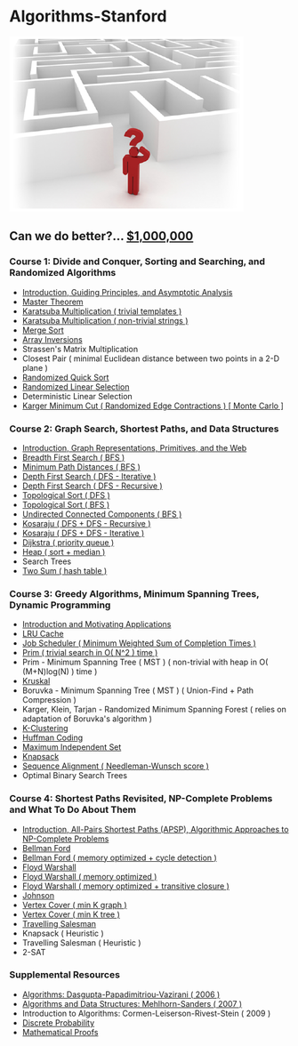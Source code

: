 # Algorithms-Stanford

![Can We Do Better?](/documentation/can_we_do_better.png)
## Can we do better?... [$1,000,000](https://en.wikipedia.org/wiki/Millennium_Prize_Problems)

### Course 1: Divide and Conquer, Sorting and Searching, and Randomized Algorithms
  * [Introduction, Guiding Principles, and Asymptotic Analysis]( https://github.com/claytonjwong/Algorithms-Stanford/tree/master/documentation/introduction )
  * [Master Theorem]( https://github.com/claytonjwong/Algorithms-Stanford/tree/master/documentation/master_theorem )
  * [Karatsuba Multiplication ( trivial templates )]( https://github.com/claytonjwong/Algorithms-Stanford/blob/master/course1/karatsuba_multiplication )
  * [Karatsuba Multiplication ( non-trivial strings )]( https://github.com/claytonjwong/Algorithms-Stanford/blob/master/course1/karatsuba_multi_string )
  * [Merge Sort]( https://github.com/claytonjwong/Algorithms-Stanford/blob/master/course1/merge_sort )
  * [Array Inversions]( https://github.com/claytonjwong/Algorithms-Stanford/blob/master/course1/array_inversions )
  * Strassen's Matrix Multiplication
  * Closest Pair ( minimal Euclidean distance between two points in a 2-D plane )
  * [Randomized Quick Sort]( https://github.com/claytonjwong/Algorithms-Stanford/blob/master/course1/quick_sort )
  * [Randomized Linear Selection]( https://github.com/claytonjwong/Algorithms-Stanford/blob/master/course1/r_select )
  * Deterministic Linear Selection
  * [Karger Minimum Cut ( Randomized Edge Contractions ) [ Monte Carlo ]]( https://github.com/claytonjwong/Algorithms-Stanford/tree/master/course1/karger_min_cut )
  
### Course 2: Graph Search, Shortest Paths, and Data Structures
  * [Introduction, Graph Representations, Primitives, and the Web]( https://github.com/claytonjwong/Algorithms-Stanford/blob/master/documentation/graphs )
  * [Breadth First Search ( BFS )]( https://github.com/claytonjwong/Algorithms-Stanford/tree/master/course2/bfs )
  * [Minimum Path Distances ( BFS )]( https://github.com/claytonjwong/Algorithms-Stanford/tree/master/course2/bfs_min_path_dist )
  * [Depth First Search ( DFS - Iterative )]( https://github.com/claytonjwong/Algorithms-Stanford/tree/master/course2/dfs )
  * [Depth First Search ( DFS - Recursive )]( https://github.com/claytonjwong/Algorithms-Stanford/tree/master/course2/dfs_rec )
  * [Topological Sort ( DFS )]( https://github.com/claytonjwong/Algorithms-Stanford/blob/master/course2/topo_sort )
  * [Topological Sort ( BFS )]( https://github.com/claytonjwong/Algorithms-Stanford/blob/master/course2/topo_sort_prune_bfs )
  * [Undirected Connected Components ( BFS )]( https://github.com/claytonjwong/Algorithms-Stanford/blob/master/course2/ucc )
  * [Kosaraju ( DFS + DFS - Recursive )]( https://github.com/claytonjwong/Algorithms-Stanford/blob/master/course2/kosaraju_rec )
  * [Kosaraju ( DFS + DFS - Iterative )]( https://github.com/claytonjwong/Algorithms-Stanford/blob/master/course2/kosaraju_itr )
  * [Dijkstra ( priority queue )]( https://github.com/claytonjwong/Algorithms-Stanford/blob/master/course2/dijkstra )
  * [Heap ( sort + median )]( https://github.com/claytonjwong/Algorithms-Stanford/blob/master/course2/heap )
  * Search Trees
  * [Two Sum ( hash table )]( https://github.com/claytonjwong/Algorithms-Stanford/blob/master/course2/two_sum )
  
### Course 3: Greedy Algorithms, Minimum Spanning Trees, Dynamic Programming
  * [Introduction and Motivating Applications]( https://github.com/claytonjwong/Algorithms-Stanford/tree/master/documentation/greedy_mst_dp )
  * [LRU Cache]( https://github.com/claytonjwong/Algorithms-Stanford/tree/master/course3/LRU_cache )
  * [Job Scheduler ( Minimum Weighted Sum of Completion Times )]( https://github.com/claytonjwong/Algorithms-Stanford/blob/master/course3/schedule_jobs )
  * [Prim ( trivial search in O( N^2 ) time )]( https://github.com/claytonjwong/Algorithms-Stanford/tree/master/course3/prim_mst )
  * Prim - Minimum Spanning Tree ( MST ) ( non-trivial with heap in O( (M+N)log(N) ) time )
  * [Kruskal]( https://github.com/claytonjwong/Algorithms-Stanford/blob/master/course3/kruskal_mst )
  * Boruvka - Minimum Spanning Tree ( MST ) ( Union-Find + Path Compression )
  * Karger, Klein, Tarjan - Randomized Minimum Spanning Forest ( relies on adaptation of Boruvka's algorithm ) 
  * [K-Clustering]( https://github.com/claytonjwong/Algorithms-Stanford/blob/master/course3/clustering )
  * [Huffman Coding]( https://github.com/claytonjwong/Algorithms-Stanford/blob/master/course3/huffman )
  * [Maximum Independent Set]( https://github.com/claytonjwong/Algorithms-Stanford/blob/master/course3/max_independent_set )
  * [Knapsack]( https://github.com/claytonjwong/Algorithms-Stanford/tree/master/course3/knapsack )
  * [Sequence Alignment ( Needleman-Wunsch score )]( https://github.com/claytonjwong/Algorithms-Stanford/tree/master/course3/sequence_alignment )
  * Optimal Binary Search Trees
  
### Course 4: Shortest Paths Revisited, NP-Complete Problems and What To Do About Them
  * [Introduction, All-Pairs Shortest Paths (APSP), Algorithmic Approaches to NP-Complete Problems]( https://github.com/claytonjwong/Algorithms-Stanford/tree/master/documentation/apsp_npc )
  * [Bellman Ford]( https://github.com/claytonjwong/Algorithms-Stanford/tree/master/course4/bellman_ford )
  * [Bellman Ford ( memory optimized + cycle detection )]( https://github.com/claytonjwong/Algorithms-Stanford/tree/master/course4/bellman_ford_memopt )
  * [Floyd Warshall]( https://github.com/claytonjwong/Algorithms-Stanford/tree/master/course4/floyd_warshall )
  * [Floyd Warshall ( memory optimized )]( https://github.com/claytonjwong/Algorithms-Stanford/tree/master/course4/floyd_warshall_memopt )
  * [Floyd Warshall ( memory optimized + transitive closure )]( https://github.com/claytonjwong/Algorithms-Stanford/tree/master/course4/transitive_closure )
  * [Johnson]( https://github.com/claytonjwong/Algorithms-Stanford/tree/master/course4/johnson )
  * [Vertex Cover ( min K graph )]( https://github.com/claytonjwong/Algorithms-Stanford/tree/master/course4/vertex_cover_k_graph )
  * [Vertex Cover ( min K tree )]( https://github.com/claytonjwong/Algorithms-Stanford/tree/master/course4/vertex_cover_k_tree )
  * [Travelling Salesman]( https://github.com/claytonjwong/Algorithms-Stanford/tree/master/course4/travelling_salesman )
  * Knapsack ( Heuristic )
  * Travelling Salesman ( Heuristic )
  * 2-SAT

### Supplemental Resources
  * [Algorithms: Dasgupta-Papadimitriou-Vazirani ( 2006 )]( https://github.com/claytonjwong/Algorithms-Stanford/tree/master/documentation/Dasgupta-Papadimitriou-Vazirani.pdf )
  * [Algorithms and Data Structures: Mehlhorn-Sanders ( 2007 )]( https://github.com/claytonjwong/Algorithms-Stanford/tree/master/documentation/Mehlhorn-Sanders-Toolbox.pdf )
  * Introduction to Algorithms: Cormen-Leiserson-Rivest-Stein ( 2009 )
  * [Discrete Probability]( https://en.wikibooks.org/wiki/High_School_Mathematics_Extensions/Discrete_Probability )
  * [Mathematical Proofs]( https://en.wikibooks.org/wiki/High_School_Mathematics_Extensions/Mathematical_Proofs )
  
